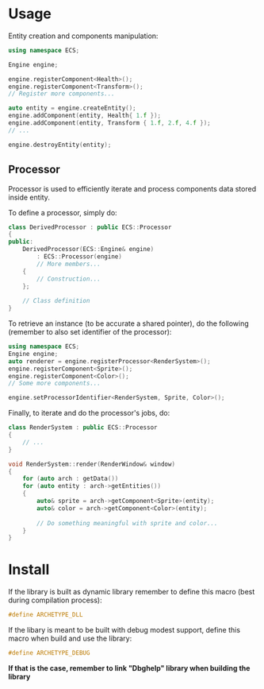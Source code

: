 # Usage

Entity creation and components manipulation:

```cpp
using namespace ECS;

Engine engine;

engine.registerComponent<Health>();
engine.registerComponent<Transform>();
// Register more components...

auto entity = engine.createEntity();
engine.addComponent(entity, Health{ 1.f });
engine.addComponent(entity, Transform { 1.f, 2.f, 4.f });
// ...

engine.destroyEntity(entity);
```

## Processor

Processor is used to efficiently iterate and process components data stored inside entity. 

To define a processor, simply do:

```cpp
class DerivedProcessor : public ECS::Processor
{
public:
    DerivedProcessor(ECS::Engine& engine)
        : ECS::Processor(engine)
        // More members...
    {
        // Construction...
    };
    
    // Class definition
}
```

To retrieve an instance (to be accurate a shared pointer), do the following (remember to also set identifier of the processor):

```cpp
using namespace ECS;
Engine engine;
auto renderer = engine.registerProcessor<RenderSystem>();
engine.registerComponent<Sprite>();
engine.registerComponent<Color>();
// Some more components...

engine.setProcessorIdentifier<RenderSystem, Sprite, Color>();
```

Finally, to iterate and do the processor's jobs, do:

```cpp
class RenderSystem : public ECS::Processor
{
    // ...
}

void RenderSystem::render(RenderWindow& window)
{
    for (auto arch : getData())
    for (auto entity : arch->getEntities())
    {
        auto& sprite = arch->getComponent<Sprite>(entity);
        auto& color = arch->getComponent<Color>(entity);
        
        // Do something meaningful with sprite and color...
    }
}
```

# Install

If the library is built as dynamic library remember to define this macro (best during compilation process):
``` cpp
#define ARCHETYPE_DLL
```

If the libary is meant to be built with debug modest support, define this macro when build and use the library:
```cpp
#define ARCHETYPE_DEBUG
```

**If that is the case, remember to link "Dbghelp" library when building the library**
